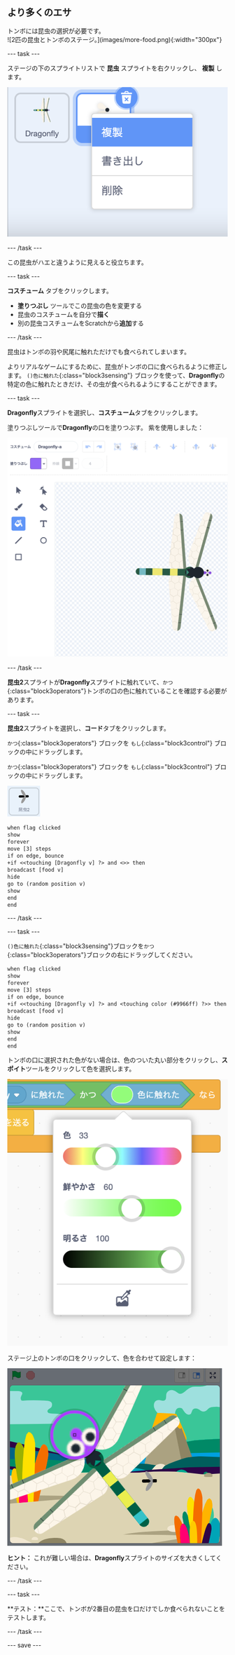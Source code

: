 ## より多くのエサ

<div style="display: flex; flex-wrap: wrap">
<div style="flex-basis: 200px; flex-grow: 1; margin-right: 15px;">
トンボには昆虫の選択が必要です。
</div>
<div>
![2匹の昆虫とトンボのステージ。](images/more-food.png){:width="300px"}
</div>
</div>

--- task ---

ステージの下のスプライトリストで **昆虫** スプライトを右クリックし、 **複製** します。

![昆虫のスプライトが選択され、メニューで「複製」が強調表示されたスプライトリスト。](images/duplicate-insect.png)

--- /task ---

この昆虫がハエと違うように見えると役立ちます。

--- task ---

**コスチューム** タブをクリックします。

+ **塗りつぶし** ツールでこの昆虫の色を変更する
+ 昆虫のコスチュームを自分で**描く**
+ 別の昆虫コスチュームをScratchから**追加**する

--- /task ---

昆虫はトンボの羽や尻尾に触れただけでも食べられてしまいます。

よりリアルなゲームにするために、昆虫がトンボの口に食べられるように修正します。 `()色に触れた`{:class="block3sensing"} ブロックを使って、**Dragonfly**の特定の色に触れたときだけ、その虫が食べられるようにすることができます。

--- task ---

**Dragonfly**スプライトを選択し、**コスチューム**タブをクリックします。

塗りつぶしツールで**Dragonfly**の口を塗りつぶす。 紫を使用しました：

![塗りつぶしツールが選択されたペイントエディタと紫色の口を持つトンボのコスチューム。](images/dragonfly-mouth-colour.png)

--- /task ---

**昆虫2**スプライトが**Dragonfly**スプライトに触れていて、`かつ`{:class="block3operators"}トンボの口の色に触れていることを確認する必要があります。

--- task ---

**昆虫2**スプライトを選択し、**コード**タブをクリックします。

`かつ`{:class="block3operators"} ブロックを `もし`{:class="block3control"} ブロックの中にドラッグします。

`かつ`{:class="block3operators"} ブロックを `もし`{:class="block3control"} ブロックの中にドラッグします。

![](images/insect2-icon.png)

```blocks3
when flag clicked
show
forever
move [3] steps 
if on edge, bounce
+if <<touching [Dragonfly v] ?> and <>> then
broadcast [food v]
hide
go to (random position v)
show
end
end
```

--- /task ---

--- task ---

`()色に触れた`{:class="block3sensing"}ブロックを`かつ`{:class="block3operators"}ブロックの右にドラッグしてください。

```blocks3
when flag clicked
show
forever
move [3] steps
if on edge, bounce
+if <<touching [Dragonfly v] ?> and <touching color (#9966ff) ?>> then
broadcast [food v]
hide
go to (random position v)
show
end
end
```

トンボの口に選択された色がない場合は、色のついた丸い部分をクリックし、**スポイト**ツールをクリックして色を選択します。

![スポイトツール付きのカラーサークルメニュー。](images/colour-eyedropper.png)

ステージ上のトンボの口をクリックして、色を合わせて設定します：

![トンボの紫色の口の上にホバリングしたとき色が強調表示されたスポイトツール。](images/colour-select.png)

**ヒント：** これが難しい場合は、**Dragonfly**スプライトのサイズを大きくしてください。

--- /task ---

--- task ---

**テスト：**ここで、トンボが2番目の昆虫を口だけでしか食べられないことをテストします。

--- /task ---

--- save ---

